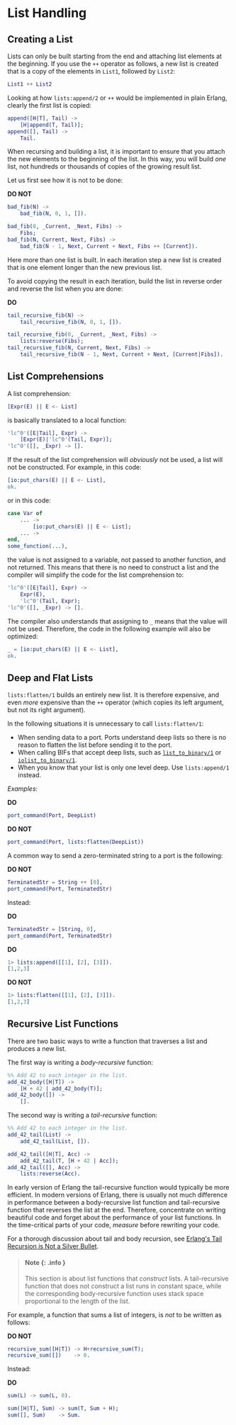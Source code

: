 <!--
%CopyrightBegin%

Copyright Ericsson AB 2023-2024. All Rights Reserved.

Licensed under the Apache License, Version 2.0 (the "License");
you may not use this file except in compliance with the License.
You may obtain a copy of the License at

    http://www.apache.org/licenses/LICENSE-2.0

Unless required by applicable law or agreed to in writing, software
distributed under the License is distributed on an "AS IS" BASIS,
WITHOUT WARRANTIES OR CONDITIONS OF ANY KIND, either express or implied.
See the License for the specific language governing permissions and
limitations under the License.

%CopyrightEnd%
-->
# List Handling

## Creating a List

Lists can only be built starting from the end and attaching list elements at the
beginning. If you use the `++` operator as follows, a new list is created that
is a copy of the elements in `List1`, followed by `List2`:

```erlang
List1 ++ List2
```

Looking at how `lists:append/2` or `++` would be implemented in plain Erlang,
clearly the first list is copied:

```erlang
append([H|T], Tail) ->
    [H|append(T, Tail)];
append([], Tail) ->
    Tail.
```

When recursing and building a list, it is important to ensure that you attach
the new elements to the beginning of the list. In this way, you will build _one_
list, not hundreds or thousands of copies of the growing result list.

Let us first see how it is not to be done:

**DO NOT**

```erlang
bad_fib(N) ->
    bad_fib(N, 0, 1, []).

bad_fib(0, _Current, _Next, Fibs) ->
    Fibs;
bad_fib(N, Current, Next, Fibs) ->
    bad_fib(N - 1, Next, Current + Next, Fibs ++ [Current]).
```

Here more than one list is built. In each iteration step a new list is created
that is one element longer than the new previous list.

To avoid copying the result in each iteration, build the list in reverse order
and reverse the list when you are done:

**DO**

```erlang
tail_recursive_fib(N) ->
    tail_recursive_fib(N, 0, 1, []).

tail_recursive_fib(0, _Current, _Next, Fibs) ->
    lists:reverse(Fibs);
tail_recursive_fib(N, Current, Next, Fibs) ->
    tail_recursive_fib(N - 1, Next, Current + Next, [Current|Fibs]).
```

## List Comprehensions

A list comprehension:

```erlang
[Expr(E) || E <- List]
```

is basically translated to a local function:

```erlang
'lc^0'([E|Tail], Expr) ->
    [Expr(E)|'lc^0'(Tail, Expr)];
'lc^0'([], _Expr) -> [].
```

If the result of the list comprehension will _obviously_ not be used, a list
will not be constructed. For example, in this code:

```erlang
[io:put_chars(E) || E <- List],
ok.
```

or in this code:

```erlang
case Var of
    ... ->
        [io:put_chars(E) || E <- List];
    ... ->
end,
some_function(...),
```

the value is not assigned to a variable, not passed to another function, and not
returned. This means that there is no need to construct a list and the compiler
will simplify the code for the list comprehension to:

```erlang
'lc^0'([E|Tail], Expr) ->
    Expr(E),
    'lc^0'(Tail, Expr);
'lc^0'([], _Expr) -> [].
```

The compiler also understands that assigning to `_` means that the value will
not be used. Therefore, the code in the following example will also be optimized:

```erlang
_ = [io:put_chars(E) || E <- List],
ok.
```

## Deep and Flat Lists

`lists:flatten/1` builds an entirely new list. It is therefore expensive, and
even _more_ expensive than the `++` operator (which copies its left argument,
but not its right argument).

In the following situations it is unnecessary to call `lists:flatten/1`:

- When sending data to a port. Ports understand deep lists so there is no reason
  to flatten the list before sending it to the port.
- When calling BIFs that accept deep lists, such as
  [`list_to_binary/1`](`erlang:list_to_binary/1`) or
  [`iolist_to_binary/1`](`erlang:iolist_to_binary/1`).
- When you know that your list is only one level deep. Use `lists:append/1`
  instead.

_Examples:_

**DO**

```erlang
port_command(Port, DeepList)
```

**DO NOT**

```erlang
port_command(Port, lists:flatten(DeepList))
```

A common way to send a zero-terminated string to a port is the following:

**DO NOT**

```erlang
TerminatedStr = String ++ [0],
port_command(Port, TerminatedStr)
```

Instead:

**DO**

```erlang
TerminatedStr = [String, 0],
port_command(Port, TerminatedStr)
```

**DO**

```erlang
1> lists:append([[1], [2], [3]]).
[1,2,3]
```

**DO NOT**

```erlang
1> lists:flatten([[1], [2], [3]]).
[1,2,3]
```

## Recursive List Functions

There are two basic ways to write a function that traverses a list and
produces a new list.

The first way is writing a *body-recursive* function:

```erlang
%% Add 42 to each integer in the list.
add_42_body([H|T]) ->
    [H + 42 | add_42_body(T)];
add_42_body([]) ->
    [].
```

The second way is writing a *tail-recursive* function:

```erlang
%% Add 42 to each integer in the list.
add_42_tail(List) ->
    add_42_tail(List, []).

add_42_tail([H|T], Acc) ->
    add_42_tail(T, [H + 42 | Acc]);
add_42_tail([], Acc) ->
    lists:reverse(Acc).
```

In early version of Erlang the tail-recursive function would typically
be more efficient. In modern versions of Erlang, there is usually not
much difference in performance between a body-recursive list function and
tail-recursive function that reverses the list at the end. Therefore,
concentrate on writing beautiful code and forget about the performance
of your list functions. In the time-critical parts of your code,
_measure_ before rewriting your code.

For a thorough discussion about tail and body recursion, see
[Erlang's Tail Recursion is Not a Silver Bullet](http://ferd.ca/erlang-s-tail-recursion-is-not-a-silver-bullet.html).

> #### Note {: .info }
>
> This section is about list functions that _construct_ lists. A tail-recursive
> function that does not construct a list runs in constant space, while the
> corresponding body-recursive function uses stack space proportional to the
> length of the list.

For example, a function that sums a list of integers, is _not_ to be written as
follows:

**DO NOT**

```erlang
recursive_sum([H|T]) -> H+recursive_sum(T);
recursive_sum([])    -> 0.
```

Instead:

**DO**

```erlang
sum(L) -> sum(L, 0).

sum([H|T], Sum) -> sum(T, Sum + H);
sum([], Sum)    -> Sum.
```
